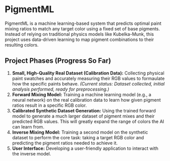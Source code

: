 # PigmentML
PigmentML is a machine learning-based system that predicts optimal paint mixing ratios to match any target color using a fixed set of base pigments. Instead of relying on traditional physics models like Kubelka-Munk, this project uses data-driven learning to map pigment combinations to their resulting colors.



## Project Phases (Progress So Far)

1.  **Small, High-Quality Real Dataset (Calibration Data):** Collecting physical paint swatches and accurately measuring their RGB values to formaulate how the specific paints behave. *(Current status: Dataset collected, initial analysis performed, ready for preprocessing.)*
2.  **Forward Mixing Model:** Training a machine learning model (e.g., a neural network) on the real calibration data to learn how given pigment ratios result in a specific RGB color.
3.  **Calibrated Synthetic Dataset Generation:** Using the trained forward model to generate a much larger dataset of pigment mixes and their predicted RGB values. This will greatly expand the range of colors the AI can learn from.
4.  **Inverse Mixing Model:** Training a second model on the synthetic dataset to perform the core task: taking a target RGB color and predicting the pigment ratios needed to achieve it.
5.  **User Interface:** Developing a user-friendly application to interact with the inverse model.
